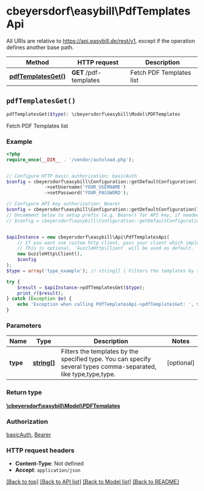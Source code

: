 # cbeyersdorf\easybill\PdfTemplatesApi

All URIs are relative to https://api.easybill.de/rest/v1, except if the operation defines another base path.

| Method | HTTP request | Description |
| ------------- | ------------- | ------------- |
| [**pdfTemplatesGet()**](PdfTemplatesApi.md#pdfTemplatesGet) | **GET** /pdf-templates | Fetch PDF Templates list |


## `pdfTemplatesGet()`

```php
pdfTemplatesGet($type): \cbeyersdorf\easybill\Model\PDFTemplates
```

Fetch PDF Templates list

### Example

```php
<?php
require_once(__DIR__ . '/vendor/autoload.php');


// Configure HTTP basic authorization: basicAuth
$config = cbeyersdorf\easybill\Configuration::getDefaultConfiguration()
              ->setUsername('YOUR_USERNAME')
              ->setPassword('YOUR_PASSWORD');

// Configure API key authorization: Bearer
$config = cbeyersdorf\easybill\Configuration::getDefaultConfiguration()->setApiKey('Authorization', 'YOUR_API_KEY');
// Uncomment below to setup prefix (e.g. Bearer) for API key, if needed
// $config = cbeyersdorf\easybill\Configuration::getDefaultConfiguration()->setApiKeyPrefix('Authorization', 'Bearer');


$apiInstance = new cbeyersdorf\easybill\Api\PdfTemplatesApi(
    // If you want use custom http client, pass your client which implements `GuzzleHttp\ClientInterface`.
    // This is optional, `GuzzleHttp\Client` will be used as default.
    new GuzzleHttp\Client(),
    $config
);
$type = array('type_example'); // string[] | Filters the templates by the specified type. You can specify several types comma-separated, like type,type,type.

try {
    $result = $apiInstance->pdfTemplatesGet($type);
    print_r($result);
} catch (Exception $e) {
    echo 'Exception when calling PdfTemplatesApi->pdfTemplatesGet: ', $e->getMessage(), PHP_EOL;
}
```

### Parameters

| Name | Type | Description  | Notes |
| ------------- | ------------- | ------------- | ------------- |
| **type** | [**string[]**](../Model/string.md)| Filters the templates by the specified type. You can specify several types comma-separated, like type,type,type. | [optional] |

### Return type

[**\cbeyersdorf\easybill\Model\PDFTemplates**](../Model/PDFTemplates.md)

### Authorization

[basicAuth](../../README.md#basicAuth), [Bearer](../../README.md#Bearer)

### HTTP request headers

- **Content-Type**: Not defined
- **Accept**: `application/json`

[[Back to top]](#) [[Back to API list]](../../README.md#endpoints)
[[Back to Model list]](../../README.md#models)
[[Back to README]](../../README.md)

